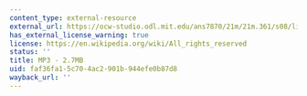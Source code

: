 ```yaml
---
content_type: external-resource
external_url: https://ocw-studio.odl.mit.edu/ans7870/21m/21m.361/s08/listening/module_0/zucker_3.3x.mp3
has_external_license_warning: true
license: https://en.wikipedia.org/wiki/All_rights_reserved
status: ''
title: MP3 - 2.7MB
uid: faf36fa1-5c70-4ac2-901b-944efe0b87d8
wayback_url: ''
---
```

